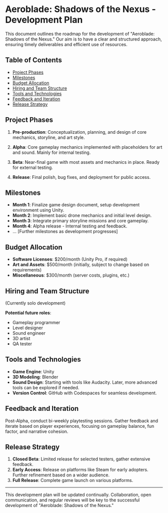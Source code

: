 # Aeroblade: Shadows of the Nexus - Development Plan

This document outlines the roadmap for the development of "Aeroblade: Shadows of the Nexus." Our aim is to have a clear and structured approach, ensuring timely deliverables and efficient use of resources.

## Table of Contents

- [Project Phases](#project-phases)
- [Milestones](#milestones)
- [Budget Allocation](#budget-allocation)
- [Hiring and Team Structure](#hiring-and-team-structure)
- [Tools and Technologies](#tools-and-technologies)
- [Feedback and Iteration](#feedback-and-iteration)
- [Release Strategy](#release-strategy)

## Project Phases

1. **Pre-production**: Conceptualization, planning, and design of core mechanics, storyline, and art style.
   
2. **Alpha**: Core gameplay mechanics implemented with placeholders for art and sound. Mainly for internal testing.

3. **Beta**: Near-final game with most assets and mechanics in place. Ready for external testing.

4. **Release**: Final polish, bug fixes, and deployment for public access.

## Milestones

- **Month 1**: Finalize game design document, setup development environment using Unity.
- **Month 2**: Implement basic drone mechanics and initial level design.
- **Month 3**: Integrate primary storyline missions and core gameplay.
- **Month 4**: Alpha release - Internal testing and feedback.
- ... [Further milestones as development progresses]

## Budget Allocation

- **Software Licenses**: $200/month (Unity Pro, if required)
- **Art and Assets**: $500/month (initially, subject to change based on requirements)
- **Miscellaneous**: $300/month (server costs, plugins, etc.)

## Hiring and Team Structure

(Currently solo development)

**Potential future roles**:
- Gameplay programmer
- Level designer
- Sound engineer
- 3D artist
- QA tester

## Tools and Technologies

- **Game Engine**: Unity
- **3D Modeling**: Blender
- **Sound Design**: Starting with tools like Audacity. Later, more advanced tools can be explored if needed.
- **Version Control**: GitHub with Codespaces for seamless development.

## Feedback and Iteration

Post-Alpha, conduct bi-weekly playtesting sessions. Gather feedback and iterate based on player experiences, focusing on gameplay balance, fun factor, and narrative cohesion.

## Release Strategy

1. **Closed Beta**: Limited release for selected testers, gather extensive feedback.
2. **Early Access**: Release on platforms like Steam for early adopters. Further refinement based on a wider audience.
3. **Full Release**: Complete game launch on various platforms.

---

This development plan will be updated continually. Collaboration, open communication, and regular reviews will be key to the successful development of "Aeroblade: Shadows of the Nexus."
